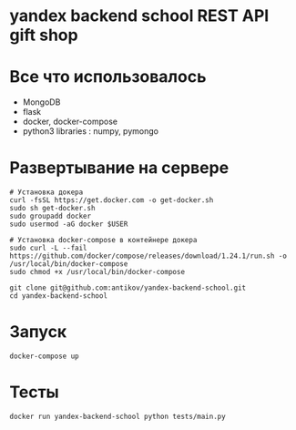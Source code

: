 # yandex backend school REST API gift shop

# Все что использовалось
- MongoDB
- flask
- docker, docker-compose
- python3 libraries : numpy, pymongo
# Развертывание на сервере
```
# Установка докера
curl -fsSL https://get.docker.com -o get-docker.sh
sudo sh get-docker.sh
sudo groupadd docker
sudo usermod -aG docker $USER

# Установка docker-compose в контейнере докера
sudo curl -L --fail https://github.com/docker/compose/releases/download/1.24.1/run.sh -o /usr/local/bin/docker-compose
sudo chmod +x /usr/local/bin/docker-compose

git clone git@github.com:antikov/yandex-backend-school.git
cd yandex-backend-school
```

# Запуск
```
docker-compose up
```
# Тесты
```
docker run yandex-backend-school python tests/main.py
```
